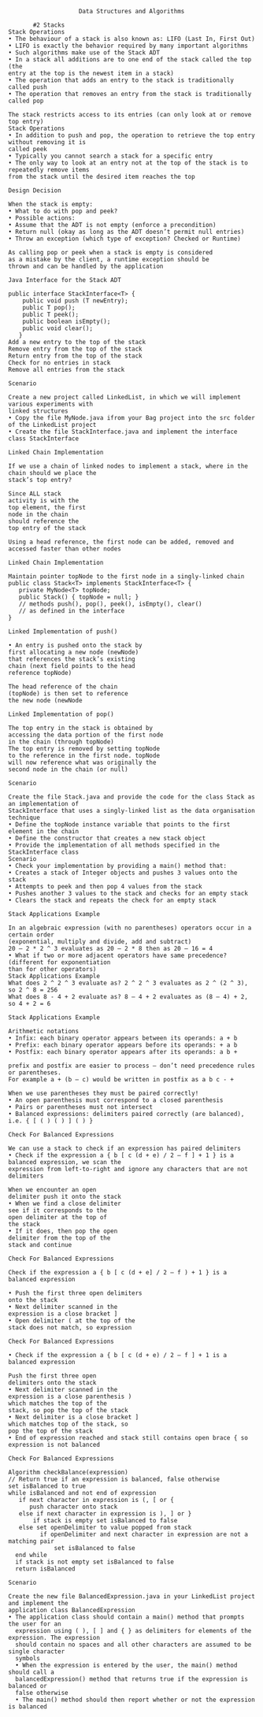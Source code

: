                        Data Structures and Algorithms
     
           #2 Stacks
    Stack Operations
    • The behaviour of a stack is also known as: LIFO (Last In, First Out)
    • LIFO is exactly the behavior required by many important algorithms
    • Such algorithms make use of the Stack ADT
    • In a stack all additions are to one end of the stack called the top (the
    entry at the top is the newest item in a stack)
    • The operation that adds an entry to the stack is traditionally called push
    • The operation that removes an entry from the stack is traditionally
    called pop
    
    The stack restricts access to its entries (can only look at or remove top entry)
    Stack Operations
    • In addition to push and pop, the operation to retrieve the top entry without removing it is
    called peek
    • Typically you cannot search a stack for a specific entry
    • The only way to look at an entry not at the top of the stack is to repeatedly remove items
    from the stack until the desired item reaches the top
    
    Design Decision
    
    When the stack is empty:
    • What to do with pop and peek?
    • Possible actions:
    • Assume that the ADT is not empty (enforce a precondition)
    • Return null (okay as long as the ADT doesn’t permit null entries)
    • Throw an exception (which type of exception? Checked or Runtime)
    
    As calling pop or peek when a stack is empty is considered
    as a mistake by the client, a runtime exception should be
    thrown and can be handled by the application 
    
    Java Interface for the Stack ADT
    
    public interface StackInterface<T> {
        public void push (T newEntry);
        public T pop();
        public T peek();
        public boolean isEmpty();
        public void clear();
       }
    Add a new entry to the top of the stack
    Remove entry from the top of the stack
    Return entry from the top of the stack
    Check for no entries in stack
    Remove all entries from the stack
    
    Scenario
    
    Create a new project called LinkedList, in which we will implement various experiments with
    linked structures
    • Copy the file MyNode.java ifrom your Bag project into the src folder of the LinkedList project
    • Create the file StackInterface.java and implement the interface class StackInterface
    
    Linked Chain Implementation
    
    If we use a chain of linked nodes to implement a stack, where in the chain should we place the
    stack’s top entry?
    
    Since ALL stack
    activity is with the
    top element, the first
    node in the chain
    should reference the
    top entry of the stack
    
    Using a head reference, the first node can be added, removed and accessed faster than other nodes
    
    Linked Chain Implementation
    
    Maintain pointer topNode to the first node in a singly-linked chain
    public class Stack<T> implements StackInterface<T> {
       private MyNode<T> topNode;
       public Stack() { topNode = null; }
       // methods push(), pop(), peek(), isEmpty(), clear()
       // as defined in the interface
    }
    
    Linked Implementation of push()
    
    • An entry is pushed onto the stack by
    first allocating a new node (newNode)
    that references the stack’s existing
    chain (next field points to the head
    reference topNode)
    
    The head reference of the chain
    (topNode) is then set to reference
    the new node (newNode
    
    Linked Implementation of pop()
    
    The top entry in the stack is obtained by
    accessing the data portion of the first node
    in the chain (through topNode)
    The top entry is removed by setting topNode
    to the reference in the first node. topNode
    will now reference what was originally the
    second node in the chain (or null)
    
    Scenario
    
    Create the file Stack.java and provide the code for the class Stack as an implementation of
    StackInterface that uses a singly-linked list as the data organisation technique
    • Define the topNode instance variable that points to the first element in the chain
    • Define the constructor that creates a new stack object
    • Provide the implementation of all methods specified in the StackInterface class
    Scenario
    • Check your implementation by providing a main() method that:
    • Creates a stack of Integer objects and pushes 3 values onto the stack
    • Attempts to peek and then pop 4 values from the stack
    • Pushes another 3 values to the stack and checks for an empty stack
    • Clears the stack and repeats the check for an empty stack
    
    Stack Applications Example
    
    In an algebraic expression (with no parentheses) operators occur in a certain order
    (exponential, multiply and divide, add and subtract)
    20 – 2 * 2 ^ 3 evaluates as 20 – 2 * 8 then as 20 – 16 = 4
    • What if two or more adjacent operators have same precedence? (different for exponentiation
    than for other operators)
    Stack Applications Example
    What does 2 ^ 2 ^ 3 evaluate as? 2 ^ 2 ^ 3 evaluates as 2 ^ (2 ^ 3), so 2 ^ 8 = 256
    What does 8 - 4 + 2 evaluate as? 8 – 4 + 2 evaluates as (8 – 4) + 2, so 4 + 2 = 6 
    
    Stack Applications Example
    
    Arithmetic notations
    • Infix: each binary operator appears between its operands: a + b
    • Prefix: each binary operator appears before its operands: + a b
    • Postfix: each binary operator appears after its operands: a b +
    
    prefix and postfix are easier to process – don’t need precedence rules or parentheses.
    For example a + (b – c) would be written in postfix as a b c - +
    
    When we use parentheses they must be paired correctly!
    • An open parenthesis must correspond to a closed parenthesis
    • Pairs or parentheses must not intersect
    • Balanced expressions: delimiters paired correctly (are balanced), i.e. { [ ( ) ( ) ] ( ) }
    
    Check For Balanced Expressions

    We can use a stack to check if an expression has paired delimiters
    • Check if the expression a { b [ c (d + e) / 2 – f ] + 1 } is a balanced expression, we scan the
    expression from left-to-right and ignore any characters that are not delimiters
    
    When we encounter an open
    delimiter push it onto the stack
    • When we find a close delimiter
    see if it corresponds to the
    open delimiter at the top of
    the stack
    • If it does, then pop the open
    delimiter from the top of the
    stack and continue
    
    Check For Balanced Expressions
    
    Check if the expression a { b [ c (d + e] / 2 – f ) + 1 } is a balanced expression
      
    • Push the first three open delimiters
    onto the stack
    • Next delimiter scanned in the
    expression is a close bracket ]
    • Open delimiter ( at the top of the
    stack does not match, so expression
    
    Check For Balanced Expressions
    
    • Check if the expression a { b [ c (d + e) / 2 – f ] + 1 is a balanced expression
    
    Push the first three open
    delimiters onto the stack
    • Next delimiter scanned in the
    expression is a close parenthesis )
    which matches the top of the
    stack, so pop the top of the stack
    • Next delimiter is a close bracket ]
    which matches top of the stack, so
    pop the top of the stack
    • End of expression reached and stack still contains open brace { so expression is not balanced
    
    Check For Balanced Expressions
 
    Algorithm checkBalance(expression)
    // Return true if an expression is balanced, false otherwise
    set isBalanced to true
    while isBalanced and not end of expression
       if next character in expression is (, [ or {
          push character onto stack
       else if next character in expression is ), ] or }
           if stack is empty set isBalanced to false
       else set openDelimiter to value popped from stack
             if openDelimiter and next character in expression are not a matching pair
                 set isBalanced to false
      end while
      if stack is not empty set isBalanced to false
      return isBalanced
    
    Scenario
    
    Create the new file BalancedExpression.java in your LinkedList project and implement the
    application class BalancedExpression
    • The application class should contain a main() method that prompts the user for an
      expression using ( ), [ ] and { } as delimiters for elements of the expression. The expression
      should contain no spaces and all other characters are assumed to be single character
      symbols
      • When the expression is entered by the user, the main() method should call a
      balancedExpression() method that returns true if the expression is balanced or
      false otherwise
      • The main() method should then report whether or not the expression is balanced
    
    
